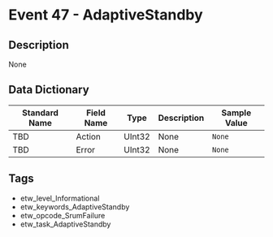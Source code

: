 # Event 47 - AdaptiveStandby

## Description
None

## Data Dictionary
|Standard Name|Field Name|Type|Description|Sample Value|
|---|---|---|---|---|
|TBD|Action|UInt32|None|`None`|
|TBD|Error|UInt32|None|`None`|

## Tags
* etw_level_Informational
* etw_keywords_AdaptiveStandby
* etw_opcode_SrumFailure
* etw_task_AdaptiveStandby